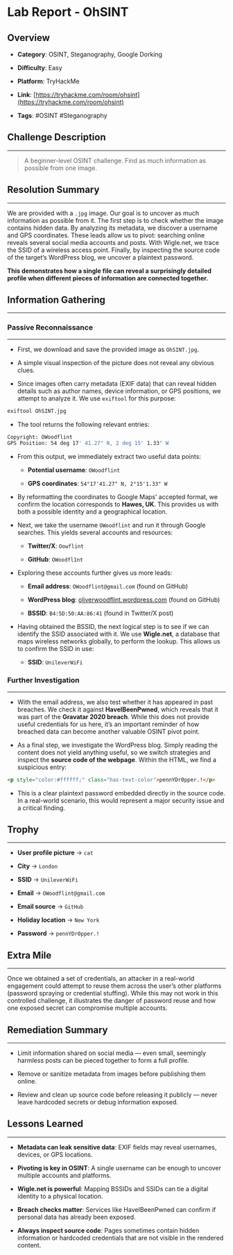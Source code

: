 # Lab Report - OhSINT

## Overview


- **Category**: OSINT, Steganography, Google Dorking
    
- **Difficulty**: Easy
    
- **Platform**: TryHackMe
    
- **Link**: [https://tryhackme.com/room/ohsint](https://tryhackme.com/room/ohsint)
    
- **Tags**: #OSINT #Steganography


## Challenge Description
---
> A beginner-level OSINT challenge. Find as much information as possible from one image.

## Resolution Summary
---

We are provided with a `.jpg` image. Our goal is to uncover as much information as possible from it. The first step is to check whether the image contains hidden data. By analyzing its metadata, we discover a username and GPS coordinates. These leads allow us to pivot: searching online reveals several social media accounts and posts. With Wigle.net, we trace the SSID of a wireless access point. Finally, by inspecting the source code of the target’s WordPress blog, we uncover a plaintext password.

**This demonstrates how a single file can reveal a surprisingly detailed profile when different pieces of information are connected together.**

## Information Gathering
---
### Passive Reconnaissance
---

- First, we download and save the provided image as `OhSINT.jpg`.
    
- A simple visual inspection of the picture does not reveal any obvious clues.
    
- Since images often carry metadata (EXIF data) that can reveal hidden details such as author names, device information, or GPS positions, we attempt to analyze it. We use `exiftool` for this purpose:
    

```bash
exiftool OhSINT.jpg
```

- The tool returns the following relevant entries:
    

```bash
Copyright: OWoodflint
GPS Position: 54 deg 17' 41.27" N, 2 deg 15' 1.33" W
```

- From this output, we immediately extract two useful data points:
    
    - **Potential username**: `OWoodflint`
        
    - **GPS coordinates**: `54°17'41.27" N, 2°15'1.33" W`
        
- By reformatting the coordinates to Google Maps’ accepted format, we confirm the location corresponds to **Hawes, UK**. This provides us with both a possible identity and a geographical location.
    
- Next, we take the username `OWoodflint` and run it through Google searches. This yields several accounts and resources:
    
    - **Twitter/X**: `Oowflint`
        
    - **GitHub**: `OWoodfl1nt`
        
- Exploring these accounts further gives us more leads:
    
    - **Email address**: `OWoodflint@gmail.com` (found on GitHub)
        
    - **WordPress blog**: [oliverwoodflint.wordpress.com](https://oliverwoodflint.wordpress.com/) (found on GitHub)
        
    - **BSSID**: `B4:5D:50:AA:86:41` (found in Twitter/X post)
        
- Having obtained the BSSID, the next logical step is to see if we can identify the SSID associated with it. We use **Wigle.net**, a database that maps wireless networks globally, to perform the lookup. This allows us to confirm the SSID in use:
	
	- **SSID**: `UnileverWiFi`


### Further Investigation
---

- With the email address, we also test whether it has appeared in past breaches. We check it against **HaveIBeenPwned**, which reveals that it was part of the **Gravatar 2020 breach**. While this does not provide useful credentials for us here, it’s an important reminder of how breached data can become another valuable OSINT pivot point.
    
- As a final step, we investigate the WordPress blog. Simply reading the content does not yield anything useful, so we switch strategies and inspect the **source code of the webpage**. Within the HTML, we find a suspicious entry:
    

```html
<p style="color:#ffffff;" class="has-text-color">pennYDr0pper.!</p>
```

- This is a clear plaintext password embedded directly in the source code. In a real-world scenario, this would represent a major security issue and a critical finding.

## Trophy
---

- **User profile picture** → `cat`
    
- **City** → `London`
    
- **SSID** → `UnileverWiFi`
    
- **Email** → `OWoodflint@gmail.com`
    
- **Email source** → `GitHub`
    
- **Holiday location** → `New York`
    
- **Password** → `pennYDr0pper.!`
    

## Extra Mile
---

Once we obtained a set of credentials, an attacker in a real-world engagement could attempt to reuse them across the user’s other platforms (password spraying or credential stuffing). While this may not work in this controlled challenge, it illustrates the danger of password reuse and how one exposed secret can compromise multiple accounts.

## Remediation Summary
---

- Limit information shared on social media — even small, seemingly harmless posts can be pieced together to form a full profile.
    
- Remove or sanitize metadata from images before publishing them online.
    
- Review and clean up source code before releasing it publicly — never leave hardcoded secrets or debug information exposed.

## Lessons Learned
---

- **Metadata can leak sensitive data**: EXIF fields may reveal usernames, devices, or GPS locations.
    
- **Pivoting is key in OSINT**: A single username can be enough to uncover multiple accounts and platforms.
    
- **Wigle.net is powerful**: Mapping BSSIDs and SSIDs can tie a digital identity to a physical location.
    
- **Breach checks matter**: Services like HaveIBeenPwned can confirm if personal data has already been exposed.
    
- **Always inspect source code**: Pages sometimes contain hidden information or hardcoded credentials that are not visible in the rendered content.
